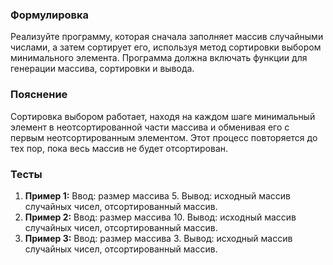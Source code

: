 
### Формулировка

Реализуйте программу, которая сначала заполняет массив случайными числами, а затем сортирует его, используя метод сортировки выбором минимального элемента. Программа должна включать функции для генерации массива, сортировки и вывода.

### Пояснение

Сортировка выбором работает, находя на каждом шаге минимальный элемент в неотсортированной части массива и обменивая его с первым неотсортированным элементом. Этот процесс повторяется до тех пор, пока весь массив не будет отсортирован.

### Тесты

1. **Пример 1:** Ввод: размер массива 5. Вывод: исходный массив случайных чисел, отсортированный массив.
2. **Пример 2:** Ввод: размер массива 10. Вывод: исходный массив случайных чисел, отсортированный массив.
3. **Пример 3:** Ввод: размер массива 3. Вывод: исходный массив случайных чисел, отсортированный массив.

